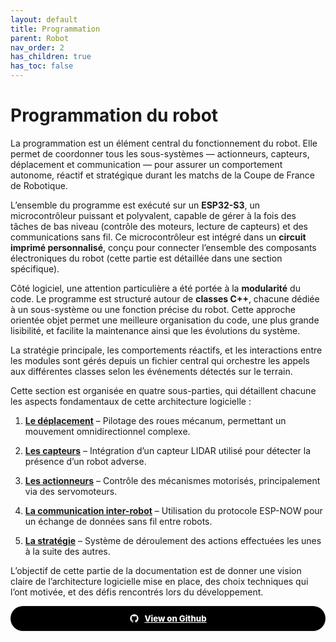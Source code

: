 ```yaml
---
layout: default
title: Programmation
parent: Robot
nav_order: 2
has_children: true
has_toc: false
---
```


# Programmation du robot

La programmation est un élément central du fonctionnement du robot. Elle permet de coordonner tous les sous-systèmes — actionneurs, capteurs, déplacement et communication — pour assurer un comportement autonome, réactif et stratégique durant les matchs de la Coupe de France de Robotique.

L’ensemble du programme est exécuté sur un **ESP32-S3**, un microcontrôleur puissant et polyvalent, capable de gérer à la fois des tâches de bas niveau (contrôle des moteurs, lecture de capteurs) et des communications sans fil. Ce microcontrôleur est intégré dans un **circuit imprimé personnalisé**, conçu pour connecter l’ensemble des composants électroniques du robot (cette partie est détaillée dans une section spécifique).

Côté logiciel, une attention particulière a été portée à la **modularité** du code. Le programme est structuré autour de **classes C++**, chacune dédiée à un sous-système ou une fonction précise du robot. Cette approche orientée objet permet une meilleure organisation du code, une plus grande lisibilité, et facilite la maintenance ainsi que les évolutions du système.

La stratégie principale, les comportements réactifs, et les interactions entre les modules sont gérés depuis un fichier central qui orchestre les appels aux différentes classes selon les événements détectés sur le terrain.

Cette section est organisée en quatre sous-parties, qui détaillent chacune les aspects fondamentaux de cette architecture logicielle :

1. [**Le déplacement**](Deplacements) – Pilotage des roues mécanum, permettant un mouvement omnidirectionnel complexe.

2. [**Les capteurs**](Capteurs) – Intégration d’un capteur LIDAR utilisé pour détecter la présence d’un robot adverse.

3. [**Les actionneurs**](Actionneurs) – Contrôle des mécanismes motorisés, principalement via des servomoteurs.

4. [**La communication inter-robot**](Communication) – Utilisation du protocole ESP-NOW pour un échange de données sans fil entre robots.

5. [**La stratégie**](Strategie) – Système de déroulement des actions effectuées les unes à la suite des autres.

L’objectif de cette partie de la documentation est de donner une vision claire de l’architecture logicielle mise en place, des choix techniques qui l’ont motivée, et des défis rencontrés lors du développement.

<style>
    .btn-github {
        cursor: pointer;
        display: flex;
        gap: 0.5rem;
        border: none;

        transition: all 0.5s cubic-bezier(0.165, 0.84, 0.44, 1);
        border-radius: 100px;
        font-weight: 800;
        place-content: center;

        padding: 0.75rem 1rem;
        font-size: 0.825rem;
        line-height: 1rem;

        background-color: rgba(0, 0, 0, 1);
        box-shadow:
            inset 0 1px 0 0 rgba(255, 255, 255, 0.04),
            inset 0 0 0 1px rgba(255, 255, 255, 0.04);
        color: #fff;
    }

    .btn-github:hover {
        box-shadow:
            inset 0 1px 0 0 rgba(255, 255, 255, 0.08),
            inset 0 0 0 1px rgba(252, 232, 3, 0.08);
        color: #e7eeff;
        transform: translate(0, -0.25rem);
        background-color: rgba(0, 0, 0, 0.7);
    }
</style>

<a href="https://github.com/Robin864/Projet_CDR-2025" class="btn-github">
    <svg width="16" height="16" viewBox="0 0 16 16" fill="none" xmlns="http://www.w3.org/2000/svg">
        <path d="M7.99992 1.33331C7.12444 1.33331 6.25753 1.50575 5.4487 1.84078C4.63986 2.17581 3.90493 2.66688 3.28587 3.28593C2.03563 4.53618 1.33325 6.23187 1.33325 7.99998C1.33325 10.9466 3.24659 13.4466 5.89325 14.3333C6.22659 14.3866 6.33325 14.18 6.33325 14C6.33325 13.8466 6.33325 13.4266 6.33325 12.8733C4.48659 13.2733 4.09325 11.98 4.09325 11.98C3.78659 11.2066 3.35325 11 3.35325 11C2.74659 10.5866 3.39992 10.6 3.39992 10.6C4.06659 10.6466 4.41992 11.2866 4.41992 11.2866C4.99992 12.3 5.97992 12 6.35992 11.84C6.41992 11.4066 6.59325 11.1133 6.77992 10.9466C5.29992 10.78 3.74659 10.2066 3.74659 7.66665C3.74659 6.92665 3.99992 6.33331 4.43325 5.85998C4.36659 5.69331 4.13325 4.99998 4.49992 4.09998C4.49992 4.09998 5.05992 3.91998 6.33325 4.77998C6.85992 4.63331 7.43325 4.55998 7.99992 4.55998C8.56659 4.55998 9.13992 4.63331 9.66659 4.77998C10.9399 3.91998 11.4999 4.09998 11.4999 4.09998C11.8666 4.99998 11.6333 5.69331 11.5666 5.85998C11.9999 6.33331 12.2533 6.92665 12.2533 7.66665C12.2533 10.2133 10.6933 10.7733 9.20659 10.94C9.44659 11.1466 9.66659 11.5533 9.66659 12.1733C9.66659 13.0666 9.66659 13.7866 9.66659 14C9.66659 14.18 9.77325 14.3933 10.1133 14.3333C12.7599 13.44 14.6666 10.9466 14.6666 7.99998C14.6666 7.1245 14.4941 6.25759 14.1591 5.44876C13.8241 4.63992 13.333 3.90499 12.714 3.28593C12.0949 2.66688 11.36 2.17581 10.5511 1.84078C9.7423 1.50575 8.8754 1.33331 7.99992 1.33331V1.33331Z" fill="currentcolor"></path>
    </svg>
    <span>View on Github</span>
</a>
